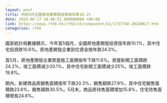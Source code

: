 ```yaml
---
layout: post
title: 內地5月全國房地產開發投資按年跌10.1%
date: 2024-06-17 10:40:51.000000000 +08:00
link: https://news.rthk.hk/rthk/ch/component/k2/1757740-20240617.htm
categories: rthk
---
```


國家統計局數據顯示，今年首5個月，全國房地產開發投資按年跌10.1%，其中住宅投資跌10.6%。房地產開發企業到位資金按年跌24.3%。

首5月，房地產開發企業房屋施工面積按年下跌11.6%。房屋新開工面積跌24.2%，竣工面積減少20.1%，其中住宅新開工面積減少25%。竣工面積跌19.8%。

期內，新建商品房銷售面積按年下跌20.3%，銷售額跌27.9%，其中住宅銷售面積跌23.6%，銷售額跌30.5%。5月末，商品房待售面積增加15.8%，住宅待售面積增長24.6%。
